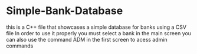 # Simple-Bank-Database
this is a C++ file that showcases a simple database for banks using a CSV file
In order to use it properly you must select a bank in the main screen
you can also use the command ADM in the first screen to acess admin commands
